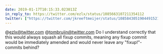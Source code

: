 ```yaml
---
date: 2019-01-17T10:15:33.023013Z
in_reply_to: https://twitter.com/ezlx/status/1085663107211354112
twitter: ["https://twitter.com/jkreeftmeijer/status/1085843051904491521"]
---
```

@ezlx@twitter.com @tombruijn@twitter.com Do I understand correctly that this would always squash all fixup commits, meaning any fixup commit would be immediately amended and would never leave any "fixup!"-commits behind?
